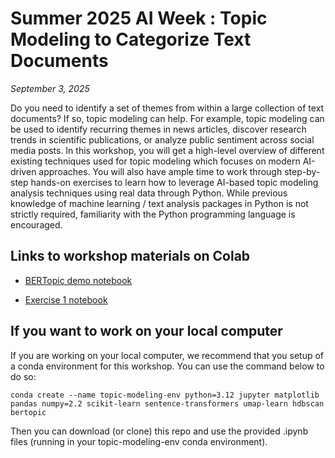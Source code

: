# Summer 2025 AI Week : Topic Modeling to Categorize Text Documents 

*September 3, 2025*

Do you need to identify a set of themes from within a large collection of text documents?  If so, topic modeling can help.  For example, topic modeling can be used to identify recurring themes in news articles, discover research trends in scientific publications, or analyze public sentiment across social media posts. In this workshop, you will get a high-level overview of different existing techniques used for topic modeling which focuses on modern AI-driven approaches. You will also have ample time to work through step-by-step hands-on exercises to learn how to leverage AI-based topic modeling analysis techniques using real data through Python. While previous knowledge of machine learning / text analysis packages in Python is not strictly required, familiarity with the Python programming language is encouraged. 


## Links to workshop materials on Colab

- [BERTopic demo notebook](https://colab.research.google.com/github/nuitrcs/AI_Week_Topic_Model/blob/main/BERTopic-demo.ipynb)

- [Exercise 1 notebook](https://colab.research.google.com/github/nuitrcs/AI_Week_Topic_Model/blob/main/exercises/exercise1.ipynb)


## If you want to work on your local computer 

If you are working on your local computer, we recommend that you setup of a conda environment for this workshop.  You can use the command below to do so:

```
conda create --name topic-modeling-env python=3.12 jupyter matplotlib pandas numpy=2.2 scikit-learn sentence-transformers umap-learn hdbscan bertopic

```

Then you can download (or clone) this repo and use the provided .ipynb files (running in your topic-modeling-env conda environment).
